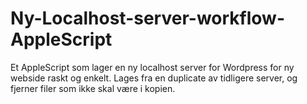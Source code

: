 # Ny-Localhost-server-workflow-AppleScript
Et AppleScript som lager en ny localhost server for Wordpress for ny webside raskt og enkelt. Lages fra en duplicate av tidligere server, og fjerner filer som ikke skal være i kopien.
